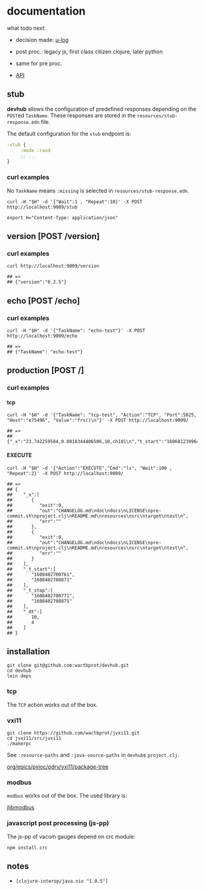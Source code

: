 # documentation

what todo next:
* decision made: [µ-log](https://github.com/BrunoBonacci/mulog) 
* post proc.: legacy js, first class citizen clojure, later python
* same for pre proc.

* [API](./api)

## stub

**devhub** allows the configuration of predefined responses depending on the `POST`ed
`TaskName`. These responses are stored in the `resources/stub-response.edn` file.

The default configuration for the `stub` endpoint is:

```clojure
:stub {
     :mode :rand
     ;; ...
}
```


### curl examples

No `TaskName` means `:missing` is selected in `resources/stub-response.edn`.

```shell
curl -H "$H" -d '{"Wait":1 , "Repeat":10}' -X POST http://localhost:9009/stub
```


```shell
export H="Content-Type: application/json"
```
## version [POST /version]

### curl examples

```shell
curl http://localhost:9009/version

## =>
## {"version":"0.2.5"}
```

## echo [POST /echo]

### curl examples
```shell
curl -H "$H" -d '{"TaskName": "echo-test"}' -X POST http://localhost:9009/echo

## =>
## {"TaskName": "echo-test"}
```

## production [POST /]

### curl examples
#### tcp

```shell
curl -H "$H" -d '{"TaskName": "tcp-test", "Action":"TCP", "Port":5025, "Host":"e75496", "Value":"frs()\n"}' -X POST http://localhost:9009/

## =>
## {"_x":"23.742259584,0.0018344406506,10,ch101\n","t_start":"1606812399642","t_stop":"1606812408754"}
```
#### EXECUTE

```shell
curl -H "$H" -d '{"Action":"EXECUTE","Cmd":"ls", "Wait":100 , "Repeat":2}' -X POST http://localhost:9009/

## =>
## {
##    "_x":[
##       {
##          "exit":0,
##          "out":"CHANGELOG.md\ndoc\ndocs\nLICENSE\npre-commit.sh\nproject.clj\nREADME.md\nresources\nsrc\ntarget\ntest\n",
##          "err":""
##       },
##       {
##          "exit":0,
##          "out":"CHANGELOG.md\ndoc\ndocs\nLICENSE\npre-commit.sh\nproject.clj\nREADME.md\nresources\nsrc\ntarget\ntest\n",
##          "err":""
##       }
##    ],
##    "_t_start":[
##       "1608482700761",
##       "1608482700871"
##    ],
##    "_t_stop":[
##       "1608482700771",
##       "1608482700875"
##    ],
##    "_dt":[
##       10,
##       4
##    ]
## }
```




## installation

```shell
git clone git@github.com:wactbprot/devhub.git
cd devhub
lein deps
```

### tcp

The `TCP` action works out of the box.

### vxi11

```
git clone https://github.com/wactbprot/jvxi11.git
cd jvxi11/src/jvxi11
./makerpc
```
See `:resource-paths` and  `:java-source-paths` in `devhub`s `project.clj`. 

[org/epics/pvioc/pdrv/vxi11/package-tree](http://epics-pvdata.sourceforge.net/docbuild/pvIOCJava/2.0-BETA/documentation/html/org/epics/pvioc/pdrv/vxi11/package-tree.html)

### modbus

`modbus` works out of the box. The used library is:

[jlibmodbus](https://mvnrepository.com/artifact/com.github.kochedykov/jlibmodbus/1.2.9.0)


### javascript post processing (js-pp)

The js-pp of vacom gauges depend on crc module:

```shell
npm install crc 
```

## notes

* `[clojure-interop/java.nio "1.0.5"]`
